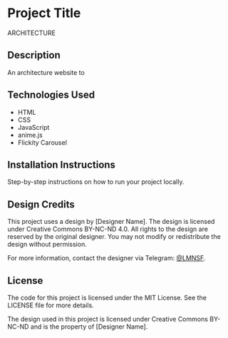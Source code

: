# Project Title

ARCHITECTURE

## Description

An architecture website to

## Technologies Used

- HTML
- CSS
- JavaScript
- anime.js
- Flickity Carousel

## Installation Instructions

Step-by-step instructions on how to run your project locally.

## Design Credits

This project uses a design by [Designer Name]. The design is licensed under Creative Commons BY-NC-ND 4.0. All rights to the design are reserved by the original designer. You may not modify or redistribute the design without permission.

For more information, contact the designer via Telegram: [@LMNSF](https://t.me/LMNSF).

## License

The code for this project is licensed under the MIT License. See the LICENSE file for more details.

The design used in this project is licensed under Creative Commons BY-NC-ND and is the property of [Designer Name].
